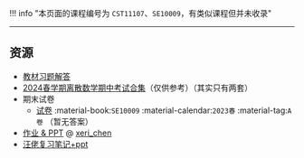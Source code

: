 !!! info "本页面的课程编号为 `CST11107`、`SE10009`，有类似课程但并未收录"

---

## 资源  
- [教材习题解答](http://api.xtaoa.com/api/lanzou.php?url=https://cqu-openlib.lanzout.com/iLSoO1wmveab&type=down)
- [2024春学期离散数学期中考试合集](http://api.xtaoa.com/api/lanzou.php?url=https://cqu-openlib.lanzout.com/iU0gV1wmve3e&type=down)（仅供参考）（其实只有两套）  
- 期末试卷  
    - [试卷](http://api.xtaoa.com/api/lanzou.php?url=https://cqu-openlib.lanzout.com/igb7A21nrd6d&type=down) :material-book:`SE10009` :material-calendar:`2023春` :material-tag:`A卷` （暂无答案） 
- [作业 & PPT](https://gitee.com/xeri_chen/discretemathcourse2022) @ [xeri_chen](../贡献者/xeri_chen.md)
- [汪佬复习笔记+ppt](http://api.xtaoa.com/api/lanzou.php?url=https://cqu-openlib.lanzout.com/iMkuJ1wmveja&type=down)  